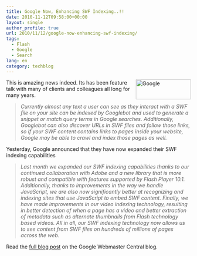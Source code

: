 ```yaml
---
title: Google Now, Enhancing SWF Indexing..!!
date: 2010-11-12T09:58:00+00:00
layout: single
author_profile: true
url: 2010/11/12/google-now-enhancing-swf-indexing/
tags:
  - Flash
  - Google
  - Search
lang: en
category: techblog
---
```

[<img title="Google" border="0" alt="Google" align="right" src="http://lh4.ggpht.com/_vaUVXcmC3OI/TN0I1_xD38I/AAAAAAAADHk/kLwUHEgtTnI/Google_thumb%5B2%5D.png?imgmax=800" width="150" height="54" />](http://lh3.ggpht.com/_vaUVXcmC3OI/TN0Iz6LquII/AAAAAAAADHg/vwBQc_CuQQY/s1600-h/Google%5B4%5D.png)This is amazing news indeed. Its has been feature talk with many of clients and colleagues all long for many years.

> _Currently almost any text a user can see as they interact with a SWF file on your site can be indexed by Googlebot and used to generate a snippet or match query terms in Google searches. Additionally, Googlebot can also discover URLs in SWF files and follow those links, so if your SWF content contains links to pages inside your website, Google may be able to crawl and index those pages as well._

Yesterday, Google announced that they have now expanded their SWF indexing capabilities

> _Last month we expanded our SWF indexing capabilities thanks to our continued collaboration with Adobe and a new library that is more robust and compatible with features supported by Flash Player 10.1. Additionally, thanks to improvements in the way we handle JavaScript, we are also now significantly better at recognizing and indexing sites that use JavaScript to embed SWF content. Finally, we have made improvements in our video indexing technology, resulting in better detection of when a page has a video and better extraction of metadata such as alternate thumbnails from Flash technology based videos. All in all, our SWF indexing technology now allows us to see content from SWF files on hundreds of millions of pages across the web._

Read the [full blog post](http://googlewebmastercentral.blogspot.com/2010/11/what-feeling-even-better-indexing-of.html?utm_source=feedburner&utm_medium=feed&utm_campaign=Feed:+blogspot/amDG+(Official+Google+Webmaster+Central+Blog)) on the Google Webmaster Central blog.